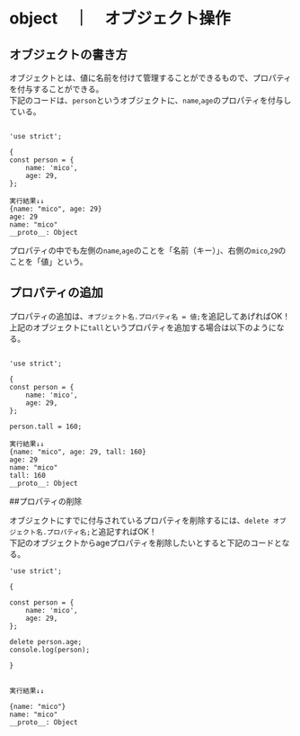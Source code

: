 # object　｜　オブジェクト操作
## オブジェクトの書き方

オブジェクトとは、値に名前を付けて管理することができるもので、プロパティを付与することができる。  
下記のコードは、`person`というオブジェクトに、`name`,`age`のプロパティを付与している。  


```

'use strict';

{
const person = {
    name: 'mico', 
    age: 29,
};

実行結果↓↓
{name: "mico", age: 29}
age: 29
name: "mico"
__proto__: Object

```
プロパティの中でも左側の`name`,`age`のことを「名前（キー）」、右側の`mico`,`29`のことを「値」という。

## プロパティの追加
プロパティの追加は、`オブジェクト名.プロパティ名 = 値;`を追記してあげればOK！  
上記のオブジェクトに`tall`というプロパティを追加する場合は以下のようになる。

```

'use strict';

{
const person = {
    name: 'mico', 
    age: 29,
};

person.tall = 160;

実行結果↓↓
{name: "mico", age: 29, tall: 160}
age: 29
name: "mico"
tall: 160
__proto__: Object

```


##プロパティの削除

オブジェクトにすでに付与されているプロパティを削除するには、`delete オブジェクト名.プロパティ名;`と追記すればOK！  
下記のオブジェクトからageプロパティを削除したいとすると下記のコードとなる。

```
'use strict';

{
    
const person = {
    name: 'mico', 
    age: 29,
};

delete person.age;
console.log(person);

}


実行結果↓↓

{name: "mico"}
name: "mico"
__proto__: Object

```



